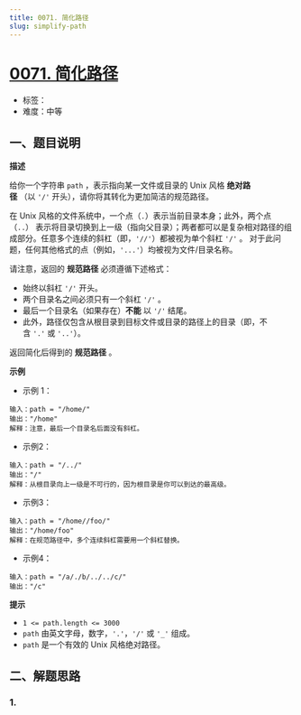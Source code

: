 ```yaml
---
title: 0071. 简化路径
slug: simplify-path
---
```


# [0071. 简化路径](https://leetcode.cn/problems/simplify-path/)

- 标签：
- 难度：中等

## 一、题目说明

**描述**

给你一个字符串 `path` ，表示指向某一文件或目录的 Unix 风格 **绝对路径** （以 `'/'` 开头），请你将其转化为更加简洁的规范路径。

在 Unix 风格的文件系统中，一个点（`.`）表示当前目录本身；此外，两个点 （`..`） 表示将目录切换到上一级（指向父目录）；两者都可以是复杂相对路径的组成部分。任意多个连续的斜杠（即，`'//'`）都被视为单个斜杠 `'/'` 。 对于此问题，任何其他格式的点（例如，`'...'`）均被视为文件/目录名称。

请注意，返回的 **规范路径** 必须遵循下述格式：

- 始终以斜杠 `'/'` 开头。
- 两个目录名之间必须只有一个斜杠 `'/'` 。
- 最后一个目录名（如果存在）**不能** 以 `'/'` 结尾。
- 此外，路径仅包含从根目录到目标文件或目录的路径上的目录（即，不含 `'.'` 或 `'..'`）。

返回简化后得到的 **规范路径** 。

**示例**

* 示例 1：

```text
输入：path = "/home/"
输出："/home"
解释：注意，最后一个目录名后面没有斜杠。 
```

* 示例2：

```text
输入：path = "/../"
输出："/"
解释：从根目录向上一级是不可行的，因为根目录是你可以到达的最高级。
```

* 示例3：

```text
输入：path = "/home//foo/"
输出："/home/foo"
解释：在规范路径中，多个连续斜杠需要用一个斜杠替换。
```

* 示例4：

```text
输入：path = "/a/./b/../../c/"
输出："/c"
```

**提示**

* `1 <= path.length <= 3000`
* `path` 由英文字母，数字，`'.'`，`'/'` 或 `'_'` 组成。
* `path` 是一个有效的 Unix 风格绝对路径。

## 二、解题思路

### 1.
